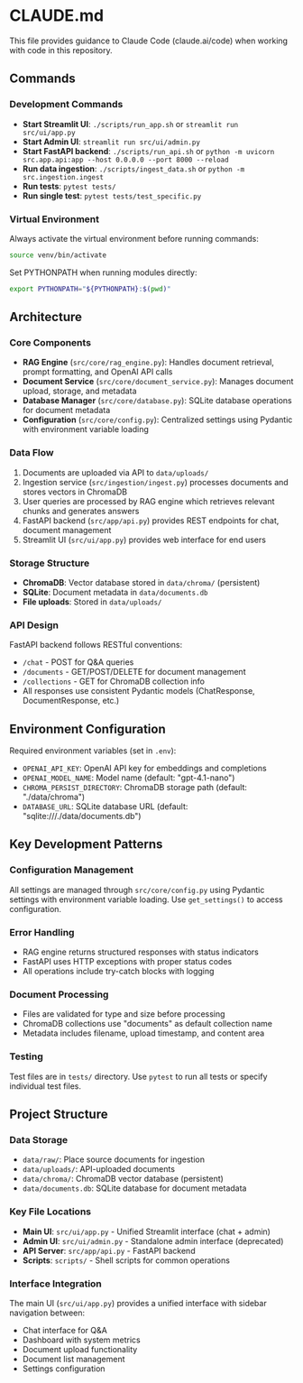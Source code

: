 # CLAUDE.md

This file provides guidance to Claude Code (claude.ai/code) when working with code in this repository.

## Commands

### Development Commands
- **Start Streamlit UI**: `./scripts/run_app.sh` or `streamlit run src/ui/app.py`
- **Start Admin UI**: `streamlit run src/ui/admin.py`
- **Start FastAPI backend**: `./scripts/run_api.sh` or `python -m uvicorn src.app.api:app --host 0.0.0.0 --port 8000 --reload`
- **Run data ingestion**: `./scripts/ingest_data.sh` or `python -m src.ingestion.ingest`
- **Run tests**: `pytest tests/`
- **Run single test**: `pytest tests/test_specific.py`

### Virtual Environment
Always activate the virtual environment before running commands:
```bash
source venv/bin/activate
```

Set PYTHONPATH when running modules directly:
```bash
export PYTHONPATH="${PYTHONPATH}:$(pwd)"
```

## Architecture

### Core Components
- **RAG Engine** (`src/core/rag_engine.py`): Handles document retrieval, prompt formatting, and OpenAI API calls
- **Document Service** (`src/core/document_service.py`): Manages document upload, storage, and metadata
- **Database Manager** (`src/core/database.py`): SQLite database operations for document metadata
- **Configuration** (`src/core/config.py`): Centralized settings using Pydantic with environment variable loading

### Data Flow
1. Documents are uploaded via API to `data/uploads/`
2. Ingestion service (`src/ingestion/ingest.py`) processes documents and stores vectors in ChromaDB
3. User queries are processed by RAG engine which retrieves relevant chunks and generates answers
4. FastAPI backend (`src/app/api.py`) provides REST endpoints for chat, document management
5. Streamlit UI (`src/ui/app.py`) provides web interface for end users

### Storage Structure
- **ChromaDB**: Vector database stored in `data/chroma/` (persistent)
- **SQLite**: Document metadata in `data/documents.db`
- **File uploads**: Stored in `data/uploads/`

### API Design
FastAPI backend follows RESTful conventions:
- `/chat` - POST for Q&A queries
- `/documents` - GET/POST/DELETE for document management
- `/collections` - GET for ChromaDB collection info
- All responses use consistent Pydantic models (ChatResponse, DocumentResponse, etc.)

## Environment Configuration

Required environment variables (set in `.env`):
- `OPENAI_API_KEY`: OpenAI API key for embeddings and completions
- `OPENAI_MODEL_NAME`: Model name (default: "gpt-4.1-nano")
- `CHROMA_PERSIST_DIRECTORY`: ChromaDB storage path (default: "./data/chroma")
- `DATABASE_URL`: SQLite database URL (default: "sqlite:///./data/documents.db")

## Key Development Patterns

### Configuration Management
All settings are managed through `src/core/config.py` using Pydantic settings with environment variable loading. Use `get_settings()` to access configuration.

### Error Handling
- RAG engine returns structured responses with status indicators
- FastAPI uses HTTP exceptions with proper status codes
- All operations include try-catch blocks with logging

### Document Processing
- Files are validated for type and size before processing
- ChromaDB collections use "documents" as default collection name
- Metadata includes filename, upload timestamp, and content area

### Testing
Test files are in `tests/` directory. Use `pytest` to run all tests or specify individual test files.

## Project Structure

### Data Storage
- `data/raw/`: Place source documents for ingestion
- `data/uploads/`: API-uploaded documents
- `data/chroma/`: ChromaDB vector database (persistent)
- `data/documents.db`: SQLite database for document metadata

### Key File Locations
- **Main UI**: `src/ui/app.py` - Unified Streamlit interface (chat + admin)
- **Admin UI**: `src/ui/admin.py` - Standalone admin interface (deprecated)
- **API Server**: `src/app/api.py` - FastAPI backend
- **Scripts**: `scripts/` - Shell scripts for common operations

### Interface Integration
The main UI (`src/ui/app.py`) provides a unified interface with sidebar navigation between:
- Chat interface for Q&A
- Dashboard with system metrics
- Document upload functionality
- Document list management
- Settings configuration